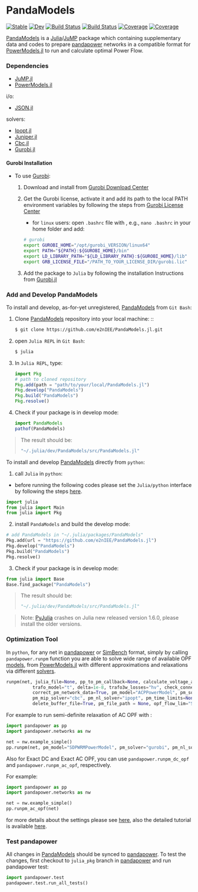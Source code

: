 # PandaModels

[![Stable](https://img.shields.io/badge/docs-stable-blue.svg)](https://e2nIEE.github.io/PandaModels.jl/stable)
[![Dev](https://img.shields.io/badge/docs-dev-blue.svg)](https://e2nIEE.github.io/PandaModels.jl/dev)
[![Build Status](https://travis-ci.com/e2nIEE/PandaModels.jl.svg?branch=master)](https://travis-ci.com/e2nIEE/PandaModels.jl)
[![Build Status](https://ci.appveyor.com/api/projects/status/github/e2nIEE/PandaModels.jl?svg=true)](https://ci.appveyor.com/project/e2nIEE/PandaModels-jl)
[![Coverage](https://codecov.io/gh/e2nIEE/PandaModels.jl/branch/master/graph/badge.svg)](https://codecov.io/gh/e2nIEE/PandaModels.jl)
[![Coverage](https://coveralls.io/repos/github/e2nIEE/PandaModels.jl/badge.svg?branch=master)](https://coveralls.io/github/e2nIEE/PandaModels.jl?branch=master)


[PandaModels](https://github.com/e2nIEE/PandaModels.jl) is a [Julia](https://julialang.org/)/[JuMP](https://github.com/JuliaOpt/JuMP.jl) package which containing supplementary data and codes to prepare [pandapower](https://github.com/e2nIEE/pandapower) networks in a compatible format for [PowerModels.jl](https://github.com/lanl-ansi/PowerModels.jl) to run and calculate optimal Power Flow.

### Dependencies

* [JuMP.jl](https://github.com/JuliaOpt/JuMP.jl)
* [PowerModels.jl](https://github.com/lanl-ansi/PowerModels.jl)

i/o:
* [JSON.jl](https://github.com/JuliaIO/JSON.jl)

solvers:
* [Ipopt.jl](https://github.com/jump-dev/Ipopt.jl)
* [Juniper.jl](https://github.com/lanl-ansi/Juniper.jl)
* [Cbc.jl](https://github.com/jump-dev/Cbc.jl)
* [Gurobi.jl](https://github.com/jump-dev/Gurobi.jl)

#### Gurobi Installation

* To use [Gurobi](https://www.gurobi.com/):

    1. Download and install from [Gurobi Download Center](https://www.gurobi.com/downloads/)

    1. Get the Gurobi license, activate it and add its path to the local PATH environment variables by following the steps from [Gurobi License Center](https://www.gurobi.com/downloads/licenses/)

        * for `linux` users: open `.bashrc` file with , e.g., `nano .bashrc` in your home folder and add:
        ```bash
        # gurobi
        export GUROBI_HOME="/opt/gurobi_VERSION/linux64"
        export PATH="${PATH}:${GUROBI_HOME}/bin"
        export LD_LIBRARY_PATH="${LD_LIBRARY_PATH}:${GUROBI_HOME}/lib"
        export GRB_LICENSE_FILE="/PATH_TO_YOUR_LICENSE_DIR/gurobi.lic"
        ```

    1. Add the package to `Julia` by following the installation Instructions from [Gurobi.jl](https://github.com/jump-dev/Gurobi.jl)


### Add and Develop PandaModels

To install and develop, as-for-yet unregistered, [PandaModels](https://github.com/e2nIEE/PandaModels.jl) from `Git Bash`:


1. Clone [PandaModels](https://github.com/e2nIEE/PandaModels.jl) repository into your local machine: ::
    ```bash
    $ git clone https://github.com/e2nIEE/PandaModels.jl.git
    ```
1. open `Julia REPL` in `Git Bash`: 
    ```bash
    $ julia
    ```
    
1. In `Julia REPL`, type:
    ```julia
    import Pkg
    # path to cloned repository
    Pkg.add(path = "path/to/your/local/PandaModels.jl")
    Pkg.develop("PandaModels")
    Pkg.build("PandaModels")
    Pkg.resolve()
    ```

1. Check if your package is in develop mode:
    ```julia
    import PandaModels
    pathof(PandaModels)
    ```
    
> The result should be:
>```julia
>"~/.julia/dev/PandaModels/src/PandaModels.jl"
>```

To install and develop [PandaModels](https://github.com/e2nIEE/PandaModels.jl) directly from `python`:

1. call `Julia` in `python`:

* before running the following codes please set the `Julia/python` interface by following the steps [here](https://syl1.gitbook.io/julia-language-a-concise-tutorial/language-core/interfacing-julia-with-other-languages).

```python
import julia
from julia import Main
from julia import Pkg
```

2. install `PandaModels` and build the develop mode:
```python
# add PandaModels in "~/.julia/packages/PandaModels"
Pkg.add(url = "https://github.com/e2nIEE/PandaModels.jl")
Pkg.develop("PandaModels")
Pkg.build("PandaModels")
Pkg.resolve()
```

3. Check if your package is in develop mode:
```python
from julia import Base
Base.find_package("PandaModels")
```
> The result should be:
> ```python
> "~/.julia/dev/PandaModels/src/PandaModels.jl"
> ```


> Note: [PyJulia](https://pyjulia.readthedocs.io/en/latest/) crashes on Julia new released version 1.6.0, please install the older versions.


### Optimization Tool

In `python`, for any net in [pandapower](https://github.com/e2nIEE/pandapower) or [SimBench](https://github.com/e2nIEE/simbench) format, simply by calling `pandapower.runpm` function you are able to solve wide range of available OPF [models](https://lanl-ansi.github.io/PowerModels.jl/stable/formulation-details/), from [PowerModels.jl](https://github.com/lanl-ansi/PowerModels.jl) with different approximations and relaxations via different [solvers](https://jump.dev/JuMP.jl/dev/installation/).

```python
runpm(net, julia_file=None, pp_to_pm_callback=None, calculate_voltage_angles=True,
          trafo_model="t", delta=1e-8, trafo3w_losses="hv", check_connectivity=True,
          correct_pm_network_data=True, pm_model="ACPPowerModel", pm_solver="ipopt",
          pm_mip_solver="cbc", pm_nl_solver="ipopt", pm_time_limits=None, pm_log_level=0,
          delete_buffer_file=True, pm_file_path = None, opf_flow_lim="S", **kwargs)
```
For example to run semi-definite relaxation of AC OPF with :

```python
import pandapower as pp
import pandapower.networks as nw

net = nw.example_simple()
pp.runpm(net, pm_model="SDPWRMPowerModel", pm_solver="gurobi", pm_nl_solver="gurobi")
```

Also for Exact DC and Exact AC OPF, you can use `pandapower.runpm_dc_opf` and `pandapower.runpm_ac_opf`, respectively.

For example:

```python
import pandapower as pp
import pandapower.networks as nw

net = nw.example_simple()
pp.runpm_ac_opf(net)
```

for more  details about the settings please see [here](https://pandapower.readthedocs.io/en/v2.6.0/opf/powermodels.html#usage), also the detailed tutorial is available [here](https://github.com/e2nIEE/pandapower/blob/develop/tutorials/opf_powermodels.ipynb).


<!-- ### Developing:
##### Add New Optimization Model to PowerModels



### Use pandapower Directly in Julia -->




### Test pandapower

All changes in [PandaModels](https://github.com/e2nIEE/PandaModels.jl) should be synced to [pandapower](https://github.com/e2nIEE/pandapower). To test the changes, first checkout to `julia_pkg` branch in [pandapower](https://github.com/e2nIEE/pandapower) and run pandapower test:

```python
import pandapower.test
pandapower.test.run_all_tests()
```
